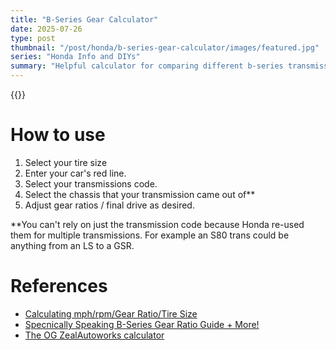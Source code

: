 ```yaml
---
title: "B-Series Gear Calculator"
date: 2025-07-26
type: post
thumbnail: "/post/honda/b-series-gear-calculator/images/featured.jpg"
series: "Honda Info and DIYs"
summary: "Helpful calculator for comparing different b-series transmissions. Allows for custom gear ratios, and tire sizes."
---
```


{{<b-series-gear-calculator >}}

# How to use

1. Select your tire size
2. Enter your car's red line.
3. Select your transmissions code.
4. Select the chassis that your transmission came out of\*\*
5. Adjust gear ratios / final drive as desired.

\*\*You can't rely on just the transmission code because Honda re-used them for multiple transmissions. For example an S80 trans could be anything from an LS to a GSR.

# References

- [Calculating mph/rpm/Gear Ratio/Tire Size](https://www.rcnmag.com/tech/calculating-mph-rpm-gear-ratio-tire-size)
- [Specnically Speaking B-Series Gear Ratio Guide + More!](https://www.ff-squad.com/tech/temp/Bgears.htm)
- [The OG ZealAutoworks calculator](https://zealautowerks.com/transcalc.php)
